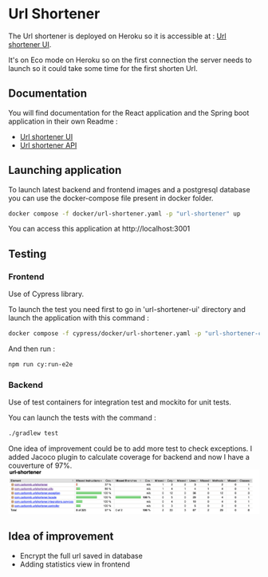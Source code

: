 # Url Shortener

The Url shortener is deployed on Heroku so it is accessible at : [Url shortener UI](https://urlshortener-ui-1c6938ccabc0.herokuapp.com/).

It's on Eco mode on Heroku so on the first connection the server needs to launch so it could take some time for the first shorten Url.

## Documentation

You will find documentation for the React application and the Spring boot application in their own Readme :
* [Url shortener UI](https://github.com/BastienCarbonnier/url-shortener-ui)
* [Url shortener API](https://github.com/BastienCarbonnier/url-shortener-api)

## Launching application

To launch latest backend and frontend images and a postgresql database you can use the docker-compose file present in docker folder.

```bash
docker compose -f docker/url-shortener.yaml -p "url-shortener" up
```

You can access this application at http://localhost:3001

## Testing

### Frontend

Use of Cypress library.

To launch the test you need first to go in 'url-shortener-ui' directory and launch the application with this command :

```bash
docker compose -f cypress/docker/url-shortener.yaml -p "url-shortener-cy" up
```

And then run : 
```bash
npm run cy:run-e2e
```

### Backend

Use of test containers for integration test and mockito for unit tests.

You can launch the tests with the command : 
```bash
./gradlew test
```

One idea of improvement could be to add more test to check exceptions. I added Jacoco plugin to calculate coverage for backend and now I have a couverture of 97%. 
![Coverage](coverage.png)

## Idea of improvement
* Encrypt the full url saved in database
* Adding statistics view in frontend